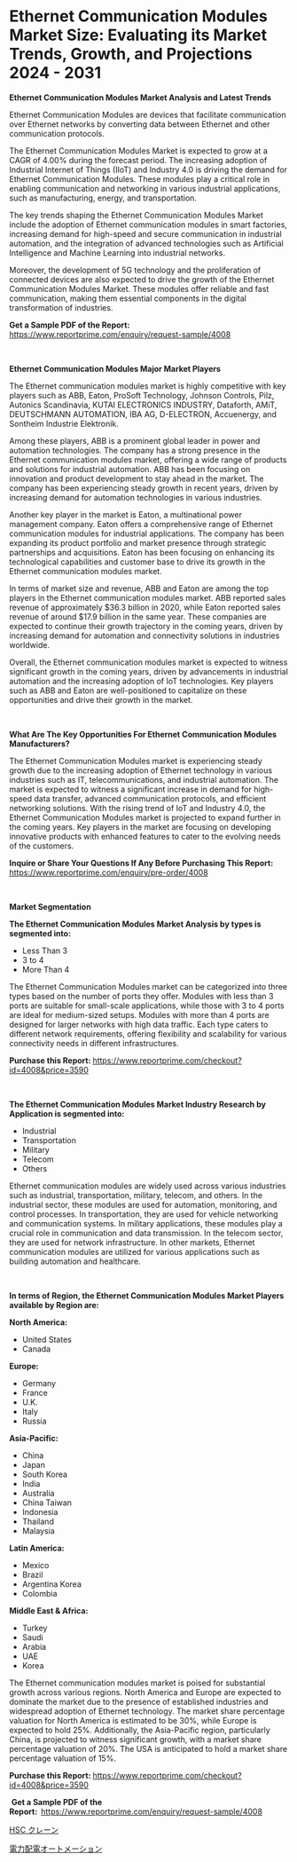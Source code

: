 <p><h1>Ethernet Communication Modules Market Size: Evaluating its Market Trends, Growth, and Projections 2024 - 2031</h1></p><p><strong>Ethernet Communication Modules Market Analysis and Latest Trends</strong></p>
<p><p>Ethernet Communication Modules are devices that facilitate communication over Ethernet networks by converting data between Ethernet and other communication protocols.</p><p>The Ethernet Communication Modules Market is expected to grow at a CAGR of 4.00% during the forecast period. The increasing adoption of Industrial Internet of Things (IIoT) and Industry 4.0 is driving the demand for Ethernet Communication Modules. These modules play a critical role in enabling communication and networking in various industrial applications, such as manufacturing, energy, and transportation.</p><p>The key trends shaping the Ethernet Communication Modules Market include the adoption of Ethernet communication modules in smart factories, increasing demand for high-speed and secure communication in industrial automation, and the integration of advanced technologies such as Artificial Intelligence and Machine Learning into industrial networks.</p><p>Moreover, the development of 5G technology and the proliferation of connected devices are also expected to drive the growth of the Ethernet Communication Modules Market. These modules offer reliable and fast communication, making them essential components in the digital transformation of industries.</p></p>
<p><strong>Get a Sample PDF of the Report:&nbsp;</strong> <a href="https://www.reportprime.com/enquiry/request-sample/4008">https://www.reportprime.com/enquiry/request-sample/4008</a></p>
<p>&nbsp;</p>
<p><strong>Ethernet Communication Modules Major Market Players</strong></p>
<p><p>The Ethernet communication modules market is highly competitive with key players such as ABB, Eaton, ProSoft Technology, Johnson Controls, Pilz, Autonics Scandinavia, KUTAI ELECTRONICS INDUSTRY, Dataforth, AMiT, DEUTSCHMANN AUTOMATION, IBA AG, D-ELECTRON, Accuenergy, and Sontheim Industrie Elektronik.</p><p>Among these players, ABB is a prominent global leader in power and automation technologies. The company has a strong presence in the Ethernet communication modules market, offering a wide range of products and solutions for industrial automation. ABB has been focusing on innovation and product development to stay ahead in the market. The company has been experiencing steady growth in recent years, driven by increasing demand for automation technologies in various industries.</p><p>Another key player in the market is Eaton, a multinational power management company. Eaton offers a comprehensive range of Ethernet communication modules for industrial applications. The company has been expanding its product portfolio and market presence through strategic partnerships and acquisitions. Eaton has been focusing on enhancing its technological capabilities and customer base to drive its growth in the Ethernet communication modules market.</p><p>In terms of market size and revenue, ABB and Eaton are among the top players in the Ethernet communication modules market. ABB reported sales revenue of approximately $36.3 billion in 2020, while Eaton reported sales revenue of around $17.9 billion in the same year. These companies are expected to continue their growth trajectory in the coming years, driven by increasing demand for automation and connectivity solutions in industries worldwide.</p><p>Overall, the Ethernet communication modules market is expected to witness significant growth in the coming years, driven by advancements in industrial automation and the increasing adoption of IoT technologies. Key players such as ABB and Eaton are well-positioned to capitalize on these opportunities and drive their growth in the market.</p></p>
<p>&nbsp;</p>
<p><strong>What Are The Key Opportunities For Ethernet Communication Modules Manufacturers?</strong></p>
<p><p>The Ethernet Communication Modules market is experiencing steady growth due to the increasing adoption of Ethernet technology in various industries such as IT, telecommunications, and industrial automation. The market is expected to witness a significant increase in demand for high-speed data transfer, advanced communication protocols, and efficient networking solutions. With the rising trend of IoT and Industry 4.0, the Ethernet Communication Modules market is projected to expand further in the coming years. Key players in the market are focusing on developing innovative products with enhanced features to cater to the evolving needs of the customers.</p></p>
<p><strong>Inquire or Share Your Questions If Any Before Purchasing This Report:</strong> <a href="https://www.reportprime.com/enquiry/pre-order/4008">https://www.reportprime.com/enquiry/pre-order/4008</a></p>
<p>&nbsp;</p>
<p><strong>Market Segmentation</strong></p>
<p><strong>The Ethernet Communication Modules Market Analysis by types is segmented into:</strong></p>
<p><ul><li>Less Than 3</li><li>3 to 4</li><li>More Than 4</li></ul></p>
<p><p>The Ethernet Communication Modules market can be categorized into three types based on the number of ports they offer. Modules with less than 3 ports are suitable for small-scale applications, while those with 3 to 4 ports are ideal for medium-sized setups. Modules with more than 4 ports are designed for larger networks with high data traffic. Each type caters to different network requirements, offering flexibility and scalability for various connectivity needs in different infrastructures.</p></p>
<p><strong>Purchase this Report:&nbsp;</strong><a href="https://www.reportprime.com/checkout?id=4008&price=3590">https://www.reportprime.com/checkout?id=4008&price=3590</a></p>
<p>&nbsp;</p>
<p><strong>The Ethernet Communication Modules Market Industry Research by Application is segmented into:</strong></p>
<p><ul><li>Industrial</li><li>Transportation</li><li>Military</li><li>Telecom</li><li>Others</li></ul></p>
<p><p>Ethernet communication modules are widely used across various industries such as industrial, transportation, military, telecom, and others. In the industrial sector, these modules are used for automation, monitoring, and control processes. In transportation, they are used for vehicle networking and communication systems. In military applications, these modules play a crucial role in communication and data transmission. In the telecom sector, they are used for network infrastructure. In other markets, Ethernet communication modules are utilized for various applications such as building automation and healthcare.</p></p>
<p>&nbsp;</p>
<p><strong>In terms of Region, the Ethernet Communication Modules Market Players available by Region are:</strong></p>
<p>
    <p> <strong> North America: </strong>
        <ul>
            <li>United States</li>
            <li>Canada</li>
        </ul>
        </p> 
    <p> <strong> Europe: </strong>
        <ul>
            <li>Germany</li>
            <li>France</li>
            <li>U.K.</li>
            <li>Italy</li>
            <li>Russia</li>
        </ul>
        </p> 
    <p> <strong> Asia-Pacific: </strong>
        <ul>
            <li>China</li>
            <li>Japan</li>
            <li>South Korea</li>
            <li>India</li>
            <li>Australia</li>
            <li>China Taiwan</li>
            <li>Indonesia</li>
            <li>Thailand</li>
            <li>Malaysia</li>
        </ul>
        </p> 
    <p> <strong> Latin America: </strong>
        <ul>
            <li>Mexico</li>
            <li>Brazil</li>
            <li>Argentina Korea</li>
            <li>Colombia</li>
        </ul>
        </p> 
    <p> <strong> Middle East & Africa: </strong>
        <ul>
            <li>Turkey</li>
            <li>Saudi</li>
            <li>Arabia</li>
            <li>UAE</li>
            <li>Korea</li>
        </ul>
    </p>
    </p>
<p><p>The Ethernet communication modules market is poised for substantial growth across various regions. North America and Europe are expected to dominate the market due to the presence of established industries and widespread adoption of Ethernet technology. The market share percentage valuation for North America is estimated to be 30%, while Europe is expected to hold 25%. Additionally, the Asia-Pacific region, particularly China, is projected to witness significant growth, with a market share percentage valuation of 20%. The USA is anticipated to hold a market share percentage valuation of 15%.</p></p>
<p><strong>Purchase this Report: </strong><a href="https://www.reportprime.com/checkout?id=4008&price=3590">https://www.reportprime.com/checkout?id=4008&price=3590</a></p>
<p>&nbsp;<strong>Get a Sample PDF of the Report:&nbsp;&nbsp;</strong><a href="https://www.reportprime.com/enquiry/request-sample/4008">https://www.reportprime.com/enquiry/request-sample/4008</a></p>
<p><strong></strong></p>
<p><p><a href="https://github.com/marbadji/Market-Research-Report-List-1/blob/main/148727314892.md">HSC クレーン</a></p><p><a href="https://github.com/KaydenJohns1964/Market-Research-Report-List-1/blob/main/279550414893.md">電力配電オートメーション</a></p></p>